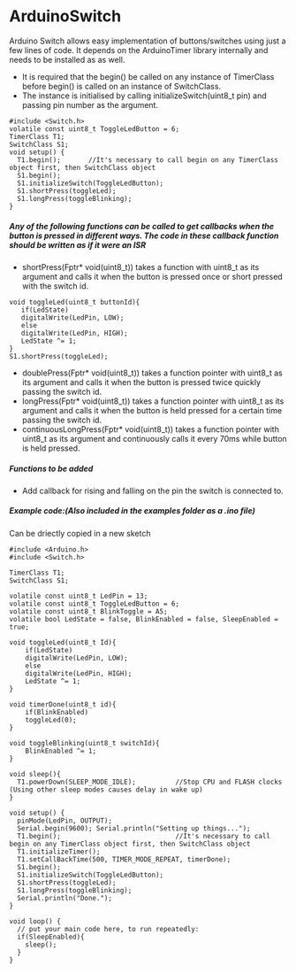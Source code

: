 # ArduinoSwitch
 Arduino Switch allows easy implementation of buttons/switches using just a few lines of code.
 It depends on the ArduinoTimer library internally and needs to be installed as as well.
* It is required that the begin() be called on any instance of TimerClass before begin() is called on an instance of SwitchClass.
 * The instance is initialised by calling initializeSwitch(uint8_t pin) and passing pin number as the argument.

```
#include <Switch.h>
volatile const uint8_t ToggleLedButton = 6;
TimerClass T1;
SwitchClass S1;
void setup() {
  T1.begin();       //It's necessary to call begin on any TimerClass object first, then SwitchClass object
  S1.begin();
  S1.initializeSwitch(ToggleLedButton);
  S1.shortPress(toggleLed);
  S1.longPress(toggleBlinking);
}
```
 ##### Any of the following functions can be called to get callbacks when the button is pressed in different ways. The code in these callback function should be written as if it were an ISR
 * shortPress(Fptr* void(uint8_t)) takes a function with uint8_t as its argument and calls it when the button is pressed once or short pressed with the switch id.
 ```
 void toggleLed(uint8_t buttonId){
    if(LedState)
    digitalWrite(LedPin, LOW);
    else
    digitalWrite(LedPin, HIGH);
    LedState ^= 1;
}
 S1.shortPress(toggleLed);
 ```
 * doublePress(Fptr* void(uint8_t)) takes a function pointer with uint8_t as its argument and calls it when the button is pressed twice quickly passing the switch id.
 * longPress(Fptr* void(uint8_t)) takes a function pointer with uint8_t as its argument and calls it when the button is held pressed  for a certain time passing the switch id.
 * continuousLongPress(Fptr* void(uint8_t)) takes a function pointer with uint8_t as its argument and continuously calls it every 70ms while button is held pressed.
 
##### Functions to be added
* Add callback for rising and falling on the pin the switch is connected to.

##### Example code:(Also included in the examples folder as a .ino file)
  Can be driectly copied in a new sketch
```
#include <Arduino.h>
#include <Switch.h>

TimerClass T1;
SwitchClass S1;

volatile const uint8_t LedPin = 13;
volatile const uint8_t ToggleLedButton = 6;
volatile const uint8_t BlinkToggle = A5;
volatile bool LedState = false, BlinkEnabled = false, SleepEnabled = true;

void toggleLed(uint8_t Id){
    if(LedState)
    digitalWrite(LedPin, LOW);
    else
    digitalWrite(LedPin, HIGH);
    LedState ^= 1;
}

void timerDone(uint8_t id){
    if(BlinkEnabled)
    toggleLed(0);
}

void toggleBlinking(uint8_t switchId){
    BlinkEnabled ^= 1;
}

void sleep(){
  T1.powerDown(SLEEP_MODE_IDLE);          //Stop CPU and FLASH clocks (Using other sleep modes causes delay in wake up)
}

void setup() {
  pinMode(LedPin, OUTPUT);
  Serial.begin(9600); Serial.println("Setting up things...");
  T1.begin();                             //It's necessary to call begin on any TimerClass object first, then SwitchClass object
  T1.initializeTimer();
  T1.setCallBackTime(500, TIMER_MODE_REPEAT, timerDone);
  S1.begin();
  S1.initializeSwitch(ToggleLedButton);
  S1.shortPress(toggleLed);
  S1.longPress(toggleBlinking);
  Serial.println("Done.");
}

void loop() {
  // put your main code here, to run repeatedly:
  if(SleepEnabled){
    sleep();
  }
}
```
